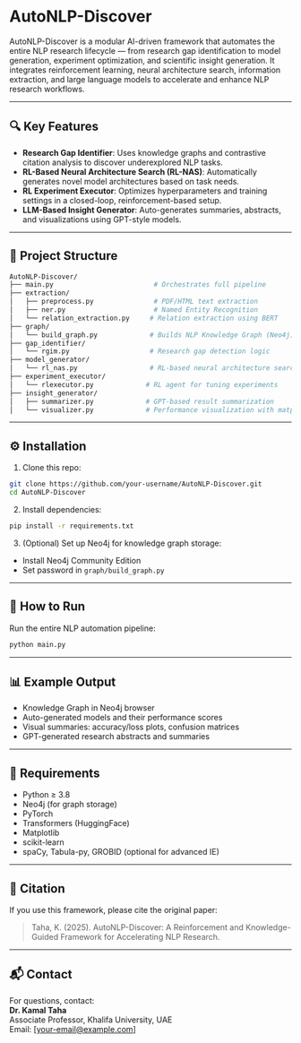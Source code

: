 # AutoNLP-Discover

AutoNLP-Discover is a modular AI-driven framework that automates the entire NLP research lifecycle — from research gap identification to model generation, experiment optimization, and scientific insight generation. It integrates reinforcement learning, neural architecture search, information extraction, and large language models to accelerate and enhance NLP research workflows.

---

## 🔍 Key Features

- **Research Gap Identifier**: Uses knowledge graphs and contrastive citation analysis to discover underexplored NLP tasks.
- **RL-Based Neural Architecture Search (RL-NAS)**: Automatically generates novel model architectures based on task needs.
- **RL Experiment Executor**: Optimizes hyperparameters and training settings in a closed-loop, reinforcement-based setup.
- **LLM-Based Insight Generator**: Auto-generates summaries, abstracts, and visualizations using GPT-style models.

---

## 🧱 Project Structure

```bash
AutoNLP-Discover/
├── main.py                         # Orchestrates full pipeline
├── extraction/
│   ├── preprocess.py               # PDF/HTML text extraction
│   ├── ner.py                      # Named Entity Recognition
│   └── relation_extraction.py     # Relation extraction using BERT
├── graph/
│   └── build_graph.py             # Builds NLP Knowledge Graph (Neo4j)
├── gap_identifier/
│   └── rgim.py                    # Research gap detection logic
├── model_generator/
│   └── rl_nas.py                  # RL-based neural architecture search
├── experiment_executor/
│   └── rlexecutor.py             # RL agent for tuning experiments
├── insight_generator/
│   ├── summarizer.py             # GPT-based result summarization
│   └── visualizer.py             # Performance visualization with matplotlib
```

---

## ⚙️ Installation

1. Clone this repo:
```bash
git clone https://github.com/your-username/AutoNLP-Discover.git
cd AutoNLP-Discover
```

2. Install dependencies:
```bash
pip install -r requirements.txt
```

3. (Optional) Set up Neo4j for knowledge graph storage:
- Install Neo4j Community Edition
- Set password in `graph/build_graph.py`

---

## 🚀 How to Run

Run the entire NLP automation pipeline:

```bash
python main.py
```

---

## 📊 Example Output

- Knowledge Graph in Neo4j browser
- Auto-generated models and their performance scores
- Visual summaries: accuracy/loss plots, confusion matrices
- GPT-generated research abstracts and summaries

---

## 📘 Requirements

- Python ≥ 3.8
- Neo4j (for graph storage)
- PyTorch
- Transformers (HuggingFace)
- Matplotlib
- scikit-learn
- spaCy, Tabula-py, GROBID (optional for advanced IE)

---

## 🧠 Citation

If you use this framework, please cite the original paper:

> Taha, K. (2025). AutoNLP-Discover: A Reinforcement and Knowledge-Guided Framework for Accelerating NLP Research.

---

## 📬 Contact

For questions, contact:  
**Dr. Kamal Taha**  
Associate Professor, Khalifa University, UAE  
Email: [your-email@example.com]
